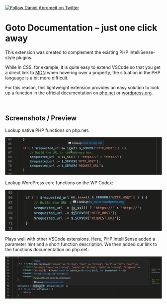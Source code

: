 [twitter-shield]: https://img.shields.io/twitter/follow/der_abro?style=social
[twitter-url]: https://twitter.com/der_abro

[![Follow Daniel Abromeit on Twitter][twitter-shield]][twitter-url]

# Goto Documentation – just one click away

This extension was created to complement the existing PHP IntelliSense-style plugins.

While in CSS, for example, it is quite easy to extend VSCode so that you get a direct link to <abbr title="MDN Web Docs, formerly Mozilla Developer Network, is the Mozilla Foundation's official developer documentation for Web technologies, with active participation from browser vendors.">MDN</abbr> when hovering over a property, the situation in the PHP language is a bit more difficult.

For this reason, this lightweight extension provides an easy solution to look up a function in the official documentation on [php.net](https://www.php.net/manual/en/) or [wordpress.org](https://developer.wordpress.org/reference/).

<br  />

## Screenshots / Preview

Lookup native PHP functions on php.net:

![Screenshot 1: Example PHP Code, where the language construct 'isset()' is under the cursor.](img/screenshot-1.png)

Lookup WordPress core functions on the WP Codex:

![Screenshot 2: WordPress PHP Code, where the function 'is_ssl()' is under the cursor. Help ist then provided in a layer, which floats above the function name.](img/screenshot-2.png)

Plays well with other VSCode extensions. Here, PHP IntelliSense added a parameter hint and a short function description. We then added our link to the functions documentation on php.net:

![Screenshot 3: PHP code, where hinting is already provided via other Visual Studio Code Extensions. The function 'parse_url()' is under the cursor. In the tooltip we see the functions definition, a short descrition and as last entry (closest to the cursor) the link to the corresponding php.net manual page.](img/screenshot-3-annotated.png)
